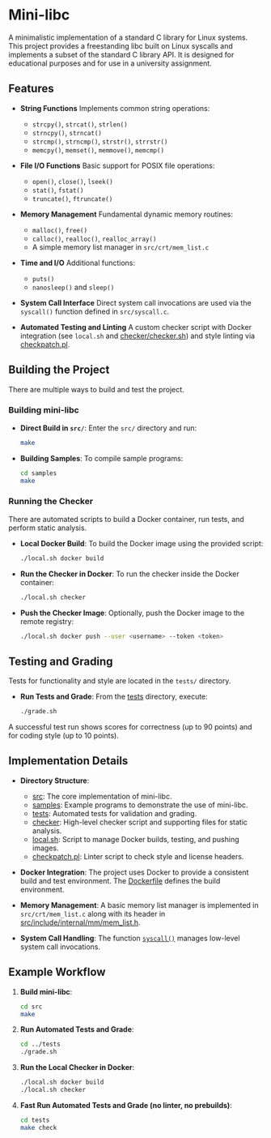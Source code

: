 # Mini-libc

A minimalistic implementation of a standard C library for Linux systems. This project provides a freestanding libc built on Linux syscalls and implements a subset of the standard C library API. It is designed for educational purposes and for use in a university assignment.

## Features

- **String Functions**
  Implements common string operations:
  - `strcpy()`, `strcat()`, `strlen()`
  - `strncpy()`, `strncat()`
  - `strcmp()`, `strncmp()`, `strstr()`, `strrstr()`
  - `memcpy()`, `memset()`, `memmove()`, `memcmp()`

- **File I/O Functions**
  Basic support for POSIX file operations:
  - `open()`, `close()`, `lseek()`
  - `stat()`, `fstat()`
  - `truncate()`, `ftruncate()`

- **Memory Management**
  Fundamental dynamic memory routines:
  - `malloc()`, `free()`
  - `calloc()`, `realloc()`, `realloc_array()`
  - A simple memory list manager in `src/crt/mem_list.c`

- **Time and I/O**
  Additional functions:
  - `puts()`
  - `nanosleep()` and `sleep()`

- **System Call Interface**
  Direct system call invocations are used via the `syscall()` function defined in `src/syscall.c`.

- **Automated Testing and Linting**
  A custom checker script with Docker integration (see `local.sh` and [checker/checker.sh](checker/checker.sh)) and style linting via [checkpatch.pl](checkpatch.pl).

## Building the Project

There are multiple ways to build and test the project.

### Building mini-libc

- **Direct Build in `src/`**:
  Enter the `src/` directory and run:

  ```bash
  make
  ```

- **Building Samples**:
  To compile sample programs:

  ```bash
  cd samples
  make
  ```

### Running the Checker

There are automated scripts to build a Docker container, run tests, and perform static analysis.

- **Local Docker Build**:
  To build the Docker image using the provided script:

  ```bash
  ./local.sh docker build
  ```

- **Run the Checker in Docker**:
  To run the checker inside the Docker container:

  ```bash
  ./local.sh checker
  ```

- **Push the Checker Image**:
  Optionally, push the Docker image to the remote registry:

  ```bash
  ./local.sh docker push --user <username> --token <token>
  ```

## Testing and Grading

Tests for functionality and style are located in the `tests/` directory.

- **Run Tests and Grade**:
  From the [tests](tests) directory, execute:

  ```bash
  ./grade.sh
  ```

A successful test run shows scores for correctness (up to 90 points) and for coding style (up to 10 points).

## Implementation Details

- **Directory Structure**:
  - [src](src): The core implementation of mini-libc.
  - [samples](samples): Example programs to demonstrate the use of mini-libc.
  - [tests](tests): Automated tests for validation and grading.
  - [checker](checker): High-level checker script and supporting files for static analysis.
  - [local.sh](local.sh): Script to manage Docker builds, testing, and pushing images.
  - [checkpatch.pl](checkpatch.pl): Linter script to check style and license headers.

- **Docker Integration**:
  The project uses Docker to provide a consistent build and test environment. The [Dockerfile](Dockerfile) defines the build environment.

- **Memory Management**:
  A basic memory list manager is implemented in `src/crt/mem_list.c` along with its header in [src/include/internal/mm/mem_list.h](src/include/internal/mm/mem_list.h).

- **System Call Handling**:
  The function [`syscall()`](src/syscall.c) manages low-level system call invocations.

## Example Workflow

1. **Build mini-libc**:
   ```bash
   cd src
   make
   ```

2. **Run Automated Tests and Grade**:
   ```bash
   cd ../tests
   ./grade.sh
   ```

3. **Run the Local Checker in Docker**:
   ```bash
   ./local.sh docker build
   ./local.sh checker
   ```

4. **Fast Run Automated Tests and Grade (no linter, no prebuilds)**:
   ```bash
   cd tests
   make check
   ```
